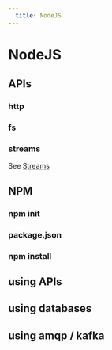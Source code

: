 ```yaml
---
  title: NodeJS
---
```


# NodeJS

## APIs

### http

### fs

### streams

See [Streams](../../data-structures/streams/)

## NPM

### npm init

### package.json

### npm install

## using APIs

## using databases

## using amqp / kafka

